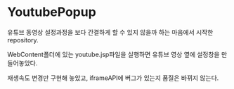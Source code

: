 # YoutubePopup

유튜브 동영상 설정과정을 보다 간결하게 할 수 있지 않을까 하는 마음에서 시작한 repository.

WebContent폴더에 있는 youtube.jsp파일을 실행하면 유튜브 영상 옆에 설정창을 만들어놓았다.

재생속도 변경만 구현해 놓았고, iframeAPI에 버그가 있는지 품질은 바뀌지 않는다.
